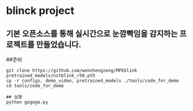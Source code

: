 # blinck project

## 기본 오픈소스를 통해 실시간으로 눈깜빡임을 감지하는 프로젝트를 만들었습니다.

##준비
```Shell
git clone https://github.com/wenzhengzeng/MPEblink
pretrained_models/nstblink_r50.pth
cp -r configs, demo_video, pretrained_models ./tools/code_for_demo
cd tools/code_for_demo
```

```Shell
## 실행
python gogogo.py
```
